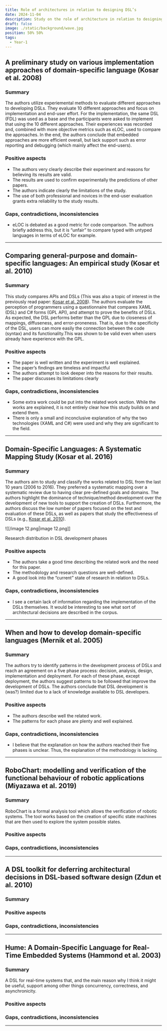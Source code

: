 ```yaml
---
title: Role of architectures in relation to designing DSL’s
date: 2024-11-04
description: Study on the role of architecture in relation to designing DSL’s
draft: false
image: ./static/background/wave.jpg
position: 50% 50%
tags:
  - Year-1
---
```


## A preliminary study on various implementation approaches of domain-specific language (Kosar et al. 2008)

### Summary

The authors utilize experiemental methods to evaluate different approaches to developing DSLs. They evaluate 10 different approaches and focus on implementation and end-user effort. For the implementation, the same DSL (FDL) was used as a base and the participants were asked to implement that using the 10 different approaches. Their experiences was recorded and, combined with more objective metrics such as eLOC, used to compare the approaches. In the end, the authors conclude that embedded approaches are more efficient overall, but lack support such as error reporting and debugging (which mainly affect the end-users).

### Positive aspects

- The authors very clearly describe their experiment and reasons for believing its results are valid.
- The results are used to confirm experimentally the predictions of other papers.
- The authors indicate clearly the limitations of the study.
- The use of both professional and novices in the end-user evaluation grants extra reliability to the study results.

### Gaps, contradictions, inconsistencies

- eLOC is debated as a good metric for code comparison. The authors briefly address this, but it is “unfair” to compare typed with untyped languages in terms of eLOC for example.

  

---

## Comparing general-purpose and domain-specific languages: An empirical study (Kosar et al. 2010)

### Summary

This study compares APIs and DSLs (This was also a topic of interest in the previously read paper: [Kosar et al. 2008](https://linkinghub.elsevier.com/retrieve/pii/S0950584907000419)). The authors evaluate the perception of programmers using a questionnaire that compares XAML (DSL) and C# forms (GPL API), and attempt to prove the benefits of DSLs. As expected, the DSL performs better than the GPL due to closeness of mappings, diffuseness, and error-proneness. That is, due to the specificity of the DSL, users can more easily the connection between the code (syntax) and its functionality.This was shown to be valid even when users already have experience with the GPL.

### Positive aspects

- The paper is well written and the experiment is well explained.
- The paper’s findings are timeless and impactful
- The authors attempt to look deeper into the reasons for their results.
- The paper discusses its limitations clearly

### Gaps, contradictions, inconsistencies

- Some extra work could be put into the related work section. While the works are explained, it is not entirely clear how this study builds on and extend them.
- There is only a small and inconclusive explanation of why the two technologies (XAML and C#) were used and why they are significant to the field.

---

## Domain-Specific Languages: A Systematic Mapping Study (Kosar et al. 2016)

### Summary

The authors aim to study and classify the works related to DSL from the last 10 years (2006 to 2016). They preferred a systematic mapping over a systematic review due to having clear pre-defined goals and domains. The authors highlight the dominance of technique/method development over the development of new tools to support the creation of DSLs. Furthermore, the authors discuss the low number of papers focused on the test and evaluation of these DSLs, as well as papers that study the effectiveness of DSLs (e.g., [Kosar et al. 2010](https://doiserbia.nb.rs/Article.aspx?ID=1820-02141002247K)).

![[/image 12.png|image 12.png]]

Research distribution in DSL development phases

### Positive aspects

- The authors take a good time describing the related work and the need for this paper.
- The methodology and research questions are well-defined.
- A good look into the “current” state of research in relation to DSLs.

### Gaps, contradictions, inconsistencies

- I see a certain lack of information regarding the implementation of the DSLs themselves. It would be interesting to see what sort of architectural decisions are described in the corpus.

---

## When and how to develop domain-specific languages (Mernik et al. 2005)

### Summary

The authors try to identify patterns in the development process of DSLs and reach an agreement on a five phase process: decision, analysis, design, implementation and deployment. For each of these phase, except deployment, the authors suggest patterns to be followed that improve the development of DSLs. The authors conclude that DSL development is (was?) limited due to a lack of knowledge available to DSL developers.

### Positive aspects

- The authors describe well the related work.
- The patterns for each phase are plenty and well explained.

### Gaps, contradictions, inconsistencies

- I believe that the explanation on how the authors reached their five phases is unclear. Thus, the explanation of the methodology is lacking.

---

  

## RoboChart: modelling and verification of the functional behaviour of robotic applications (Miyazawa et al. 2019)

### Summary

RoboChart is a formal analysis tool which allows the verification of robotic systems. The tool works based on the creation of specific state machines that are then used to explore the system possible states.

### Positive aspects

  

### Gaps, contradictions, inconsistencies

---

  

## A DSL toolkit for deferring architectural decisions in DSL-based software design (Zdun et al. 2010)

### Summary

  

### Positive aspects

  

### Gaps, contradictions, inconsistencies

---

  

## Hume: A Domain-Specific Language for Real-Time Embedded Systems (Hammond et al. 2003)

### Summary

A DSL for real-time systems that, and the main reason why I think it might be useful, support among other things concurrency, correctness, and asynchronicity.

### Positive aspects

  

### Gaps, contradictions, inconsistencies

---
